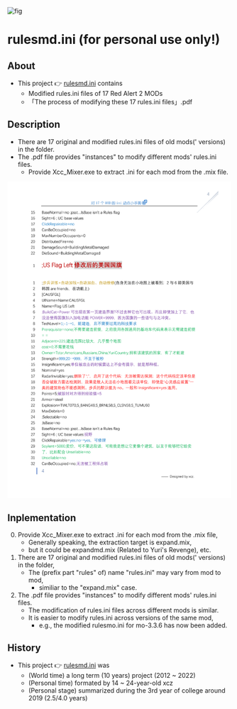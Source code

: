 ![fig](https://raw.githubusercontent.com/ChenZhu-Xie/rulesmd.ini/master/img/cover.png "The『effect』of modified『rulesmo.ini』in『Mental Omega 3.3.6』")

# rulesmd.ini (for personal use only!)

## About
* This project 👉 [rulesmd.ini](https://github.com/ChenZhu-Xie/rulesmd.ini) contains
    * Modified rules.ini files of 17 Red Alert 2 MODs
    * 「The process of modifying these 17 rules.ini files」.pdf

## Description
* There are 17 original and modified rules.ini files of old mods(' versions) in the folder.
* The .pdf file provides "instances" to modify different mods' rules.ini files.
    * Provide Xcc_Mixer.exe to extract .ini for each mod from the .mix file.

![fig](https://raw.githubusercontent.com/ChenZhu-Xie/rulesmd.ini/master/img/cover2.png "The『US flag』Code in『rulesmd.ini』")

## Inplementation
0. Provide Xcc_Mixer.exe to extract .ini for each mod from the .mix file,  
    * Generally speaking, the extraction target is expand.mix,
    * but it could be expandmd.mix (Related to Yuri's Revenge), etc.
1. There are 17 original and modified rules.ini files of old mods(' versions) in the folder,  
    * The (prefix part "rules" of) name "rules.ini" may vary from mod to mod,
        * similiar to the "expand.mix" case.
2. The .pdf file provides "instances" to modify different mods' rules.ini files.
    * The modification of rules.ini files across different mods is similar.
    * It is easier to modify rules.ini across versions of the same mod,
        * e.g., the modified rulesmo.ini for mo-3.3.6 has now been added.

## History
* This project 👉 [rulesmd.ini](https://github.com/ChenZhu-Xie/rulesmd.ini) was
    * (World time) a long term (10 years) project (2012 ~ 2022)
    * (Personal time) formated by 14 ~ 24-year-old xcz
    * (Personal stage) summarized during the 3rd year of college around 2019 (2.5/4.0 years)

<!-- ## Software Architecture
Software architecture description

## Installation

1.  xxxx
2.  xxxx
3.  xxxx

## Instructions

1.  xxxx
2.  xxxx
3.  xxxx

## Contribution

1.  Fork the repository
2.  Create Feat_xxx branch
3.  Commit your code
4.  Create Pull Request


## Gitee Feature

1.  You can use Readme\_XXX.md to support different languages, such as Readme\_en.md, Readme\_zh.md
2.  Gitee blog [blog.gitee.com](https://blog.gitee.com)
3.  Explore open source project [https://gitee.com/explore](https://gitee.com/explore)
4.  The most valuable open source project [GVP](https://gitee.com/gvp)
5.  The manual of Gitee [https://gitee.com/help](https://gitee.com/help)
6.  The most popular members  [https://gitee.com/gitee-stars/](https://gitee.com/gitee-stars/) -->
